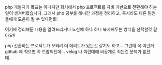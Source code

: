 php 개발자가 목표는 아니지만 회사에서 php 프로젝트를 자바 기반으로 전환해야 하는 일이 생겨버렸습니다. 그래서 php 공부를 해나간 과정을 정리하고, 혹시라도 다른 팀원들에게 도움이 될 수 있다면!!!! <br/>

여기에 정리해둔 내용을 알려드리거나 노션에 하나 하나 복사해두는 방식을 선택할것 같아요!!<br/>

php 전환하는 프로젝트가 오히려 더 메리트가 있는것 같기도 하고... 그런데 꼭 이런거 github 에 적으면 꼭 드랍되던데... velog 나 이런데에 비공개로 적는건 문제가 없던데...<br/>

<br/>